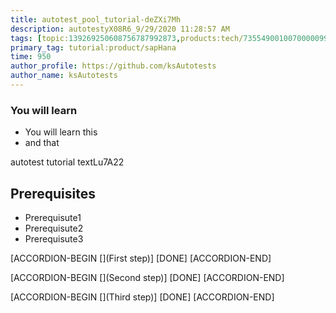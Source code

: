```yaml
---
title: autotest_pool_tutorial-deZXi7Mh
description: autotestyX08R6_9/29/2020 11:28:57 AM
tags: [topic:139269250608756787992873,products:tech/73554900100700000996,tutorial:experience/advanced]
primary_tag: tutorial:product/sapHana
time: 950
author_profile: https://github.com/ksAutotests
author_name: ksAutotests
---
```

### You will learn
- You will learn this
- and that

autotest tutorial textLu7A22

## Prerequisites
- Prerequisute1
- Prerequisute2
- Prerequisute3

[ACCORDION-BEGIN [](First step)]
[DONE]
[ACCORDION-END]

[ACCORDION-BEGIN [](Second step)]
[DONE]
[ACCORDION-END]

[ACCORDION-BEGIN [](Third step)]
[DONE]
[ACCORDION-END]

